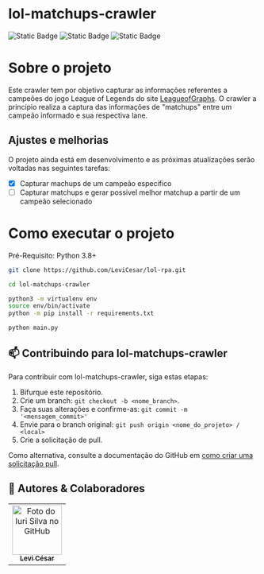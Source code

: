 # lol-matchups-crawler

![Static Badge](https://img.shields.io/badge/license-MIT-blue?style=for-the-badge)
![Static Badge](https://img.shields.io/badge/Python-3.8%7C3.9%7C3.10-blue?style=for-the-badge)
![Static Badge](https://img.shields.io/badge/Requests-2.31-blue?style=for-the-badge)

# Sobre o projeto

Este crawler tem por objetivo capturar as informações referentes a campeões do jogo League of Legends do site <a href="https://www.leagueofgraphs.com/pt/">LeagueofGraphs</a>. O crawler a principio realiza a captura das informações de "matchups" entre um campeão informado e sua respectiva lane. 

## Ajustes e melhorias

O projeto ainda está em desenvolvimento e as próximas atualizações serão voltadas nas seguintes tarefas:

- [x] Capturar machups de um campeão especifico 
- [ ] Capturar matchups e gerar possivel melhor matchup a partir de um campeão selecionado

# Como executar o projeto
Pré-Requisito: Python 3.8+

```bash
git clone https://github.com/LeviCesar/lol-rpa.git

cd lol-matchups-crawler

python3 -m virtualenv env
source env/bin/activate
python -m pip install -r requirements.txt

python main.py
```

## 📫 Contribuindo para lol-matchups-crawler

Para contribuir com lol-matchups-crawler, siga estas etapas:

1. Bifurque este repositório.
2. Crie um branch: `git checkout -b <nome_branch>`.
3. Faça suas alterações e confirme-as: `git commit -m '<mensagem_commit>'`
4. Envie para o branch original: `git push origin <nome_do_projeto> / <local>`
5. Crie a solicitação de pull.

Como alternativa, consulte a documentação do GitHub em [como criar uma solicitação pull](https://help.github.com/en/github/collaborating-with-issues-and-pull-requests/creating-a-pull-request).


## 🤝 Autores & Colaboradores

<table>
  <tr>
    <td align="center">
      <a href="https://www.linkedin.com/in/levi-cesar-lima/" title="LinkedIn">
        <img src="https://avatars.githubusercontent.com/u/57629756?v=4" width="100px;" alt="Foto do Iuri Silva no GitHub"/><br>
        <sub>
          <b>Levi César</b>
        </sub>
      </a>
    </td>
  </tr>
</table>
